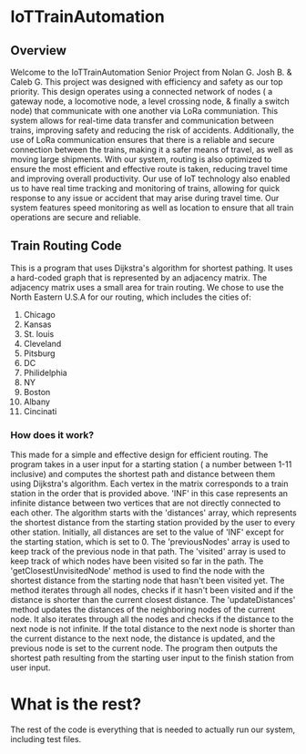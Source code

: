 # IoTTrainAutomation

## Overview
Welcome to the IoTTrainAutomation Senior Project from Nolan G. Josh B. & Caleb G. This project was designed with efficiency 
and safety as our top priority. This design operates using a connected network of nodes ( a gateway node, a locomotive node, 
a level crossing node, & finally a switch node) that communicate with one another via LoRa communiation. This system allows 
for real-time data transfer and communication between trains, improving safety and reducing the risk of accidents. 
Additionally, the use of LoRa communication ensures that there is a reliable and secure connection between the trains, making 
it a safer means of travel, as well as moving large shipments. With our system, routing is also optimized to ensure the most
efficient and effective route is taken, reducing travel time and improving overall productivity. Our use of IoT technology 
also enabled us to have real time tracking and monitoring of trains, allowing for quick response to any issue or accident
that may arise during travel time. Our system features speed monitoring as well as location to ensure that all train 
operations are secure and reliable. 

## Train Routing Code
This is a program that uses Dijkstra's algorithm for shortest pathing. It uses a hard-coded graph that is represented by 
an adjacency matrix. The adjacency matrix uses a small area for train routing. We chose to use the North Eastern U.S.A
for our routing, which includes the cities of:
  1. Chicago
  2. Kansas
  3. St. louis
  4. Cleveland
  5. Pitsburg
  6. DC
  7. Philidelphia
  8. NY
  9. Boston
  10. Albany
  11. Cincinati

### How does it work?
This made for a simple and effective design for efficient routing. The program takes in a user input for a starting station 
( a number between 1-11 inclusive) and computes the shortest path and distance between them using Dijkstra's algorithm.
Each vertex in the matrix corresponds to a train station in the order that is provided above. 'INF' in this case represents
an infinite distance between two vertices that are not directly connected to each other. The algorithm starts with the 
'distances' array, which represents the shortest distance from the starting station provided by the user to every other
station. Initially, all distances are set to the value of 'INF' except for the starting station, which is set to 0. 
The 'previousNodes' array is used to keep track of the previous node in that path. The 'visited' array is used to keep 
track of which nodes have been visited so far in the path. The 'getClosestUnvisitedNode' method is used to find the node 
with the shortest distance from the starting node that hasn't been visited yet. The method iterates through all nodes, 
checks if it hasn't been visited and if the distance is shorter than the current closest distance. The 'updateDistances' 
method updates the distances of the neighboring nodes of the current node. It also iterates through all the nodes and 
checks if the distance to the next node is not infinite. If the total distance to the next node is shorter than the current 
distance to the next node, the distance is updated, and the previous node is set to the current node. The program then 
outputs the shortest path resulting from the starting user input to the finish station from user input. 

# What is the rest?
The rest of the code is everything that is needed to actually run our system, including test files.
